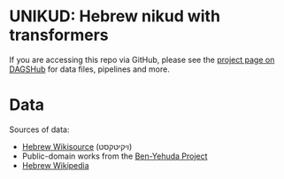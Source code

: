 # UNIKUD: Hebrew nikud with transformers

If you are accessing this repo via GitHub, please see the [project page on DAGSHub](https://dagshub.com/morrisalp/unikud) for data files, pipelines and more.

# Data

Sources of data:

* [Hebrew Wikisource](https://he.wikisource.org/) (ויקיטקסט)
* Public-domain works from the [Ben-Yehuda Project](https://benyehuda.org/)
* [Hebrew Wikipedia](https://he.wikipedia.org/)